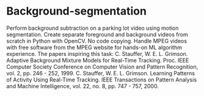 # Background-segmentation
Perform background subtraction on a parking lot video using motion segmentation. Create separate foreground and background videos from scratch in Python with OpenCV. No code copying. Handle MPEG videos with free software from the MPEG website for hands-on ML algorithm experience.
The papers inspiring this task: C. Stauffer, W. E. L. Grimson. Adaptive Background Mixture Models for Real-Time Tracking. Proc. IEEE Computer Society Conference on Computer Vision and Pattern Recognition, vol. 2, pp. 246 - 252, 1999.
C. Stauffer, W. E. L. Grimson. Learning Patterns of Activity Using Real-Time Tracking. IEEE Transactions on Pattern Analysis and Machine Intelligence, vol. 22, no. 8, pp. 747 - 757, 2000.
